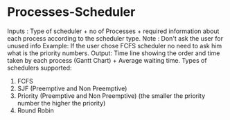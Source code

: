 # Processes-Scheduler

Inputs : Type of scheduler + no of Processes + required information about each process according to the scheduler type.
Note : Don't ask the user for unused info Example: If the user chose FCFS scheduler no need to ask him what is the priority numbers.
Output: Time line showing the order and time taken by each process (Gantt Chart) + Average waiting time.
Types of schedulers supported:
1. FCFS
2. SJF (Preemptive and Non Preemptive) 
3. Priority (Preemptive and Non Preemptive) (the smaller the priority number the higher the priority)
4. Round Robin

